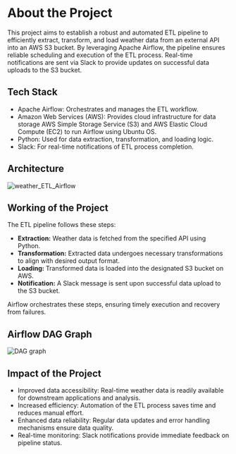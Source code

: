 <!DOCTYPE html>
<html>
<head>
</head>
<body>
<h1>About the Project</h1>
<p>This project aims to establish a robust and automated ETL pipeline to efficiently extract, transform, and load weather data from an external API into an AWS S3 bucket. By leveraging Apache Airflow, the pipeline ensures reliable scheduling and execution of the ETL process. Real-time notifications are sent via Slack to provide updates on successful data uploads to the S3 bucket.</p>

<h2>Tech Stack</h2>
<ul>
<li>Apache Airflow: Orchestrates and manages the ETL workflow.</li>
<li>Amazon Web Services (AWS): Provides cloud infrastructure for data storage AWS Simple Storage Service (S3) and AWS Elastic Cloud Compute (EC2) to run Airflow using Ubuntu OS.</li>
<li>Python: Used for data extraction, transformation, and loading logic.</li>
<li>Slack: For real-time notifications of ETL process completion.</li>
</ul>

<h2>Architecture</h2>

![weather_ETL_Airflow](https://github.com/user-attachments/assets/9c42fbb5-388d-4d0f-b1ae-1db2f6315e8f)

<h2>Working of the Project</h2>
<p>The ETL pipeline follows these steps:</p>
<ul>
<li><strong>Extraction:</strong> Weather data is fetched from the specified API using Python.</li>
<li><strong>Transformation:</strong> Extracted data undergoes necessary transformations to align with desired output format.</li>
<li><strong>Loading:</strong> Transformed data is loaded into the designated S3 bucket on AWS.</li>
<li><strong>Notification:</strong> A Slack message is sent upon successful data upload to the S3 bucket.</li>
</ul>
<p>Airflow orchestrates these steps, ensuring timely execution and recovery from failures.</p>

<h2>Airflow DAG Graph</h2>

![DAG graph](https://github.com/user-attachments/assets/61cdbc76-ffe0-4128-9695-78746c6dc698)

<h2>Impact of the Project</h2>
<ul>
<li>Improved data accessibility: Real-time weather data is readily available for downstream applications and analysis.</li>
<li>Increased efficiency: Automation of the ETL process saves time and reduces manual effort.</li>
<li>Enhanced data reliability: Regular data updates and error handling mechanisms ensure data quality.</li>
<li>Real-time monitoring: Slack notifications provide immediate feedback on pipeline status.</li>
</ul>
</body>
</html>

